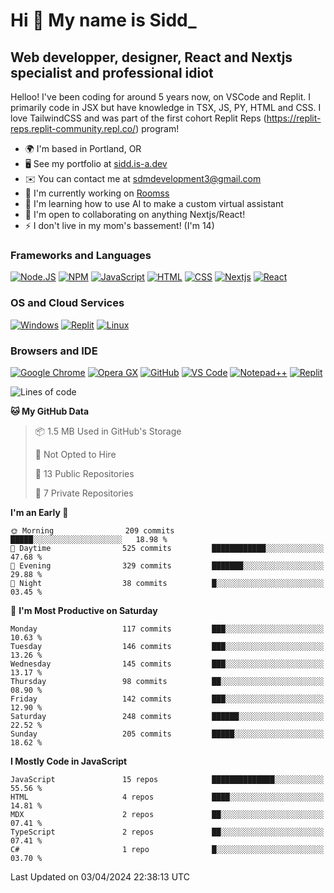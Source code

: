 Hi 👋 My name is Sidd\_
=======================

Web developper, designer, React and Nextjs specialist and professional idiot
----------------------------------------------------------------------------


Helloo! I've been coding for around 5 years now, on VSCode and Replit. I primarily code in JSX but have knowledge in TSX, JS, PY, HTML and CSS. I love TailwindCSS and was part of the first cohort Replit Reps (https://replit-reps.replit-community.repl.co/) program!

*   🌍  I'm based in Portland, OR
*   🖥️  See my portfolio at [sidd.is-a.dev](http://sidd.is-a.dev)
*   ✉️  You can contact me at [sdmdevelopment3@gmail.com](mailto:sdmdevelopment3@gmail.com)
*   🚀  I'm currently working on [Roomss](http://roomss.tk)
*   🧠  I'm learning how to use AI to make a custom virtual assistant
*   🤝  I'm open to collaborating on anything Nextjs/React!
*   ⚡  I don't live in my mom's bassement! (I'm 14)

### Frameworks and Languages
[![Node.JS](https://img.shields.io/badge/Node.js-339933?style=for-the-badge&logo=nodedotjs&logoColor=white)](https://nodejs.org)
[![NPM](https://img.shields.io/badge/npm-CB3837?style=for-the-badge&logo=npm&logoColor=white)](https://npmjs.org)
[![JavaScript](https://img.shields.io/badge/JavaScript-F7DF1E?style=for-the-badge&logo=javascript&logoColor=white)](https://javascript.com)
[![HTML](https://img.shields.io/badge/HTML-E34F26?style=for-the-badge&logo=html5&logoColor=white)](https://html.spec.whatwg.org/multipage/)
[![CSS](https://img.shields.io/badge/CSS-1572B6?style=for-the-badge&logo=css3&logoColor=white)](https://w3.org/Style/CSS)
[![Nextjs](https://img.shields.io/badge/Next.js%20-%23000000.svg?&style=for-the-badge&logo=Next.js&logoColor=white)](https://nextjs.com)
[![React](https://img.shields.io/badge/React%20-%2361DAFB.svg?&style=for-the-badge&logo=React&logoColor=white)](https://react.com)

### OS and Cloud Services
[![Windows](https://img.shields.io/badge/Windows-0078D6?style=for-the-badge&logo=windows&logoColor=white)](https://microsoft.com/windows)
[![Replit](https://img.shields.io/badge/replit-667881?style=for-the-badge&logo=replit&logoColor=white)](https://replit.com)
[![Linux](https://img.shields.io/badge/Linux-0078D6?style=for-the-badge&logo=linux&logoColor=white)](https://microsoft.com/windows)

### Browsers and IDE
[![Google Chrome](https://img.shields.io/badge/Chrome%20-%23FF1B2D.svg?&style=for-the-badge&logo=GoogleChrome&logoColor=white)](https://chrome.google.com/)
[![Opera GX](https://img.shields.io/badge/Opera%20-%23FF1B2D.svg?&style=for-the-badge&logo=Opera&logoColor=white)](https://opera.com/)
[![GitHub](https://img.shields.io/badge/Github-100000?style=for-the-badge&logo=github&logoColor=white)](https://github.com)
[![VS Code](https://img.shields.io/badge/Visual_Studio_Code-0078D4?style=for-the-badge&logo=visual%20studio%20code&logoColor=white)](https://code.visualstudio.com)
[![Notepad++](https://img.shields.io/badge/Notepad++-90E59A.svg?style=for-the-badge&logo=notepad%2B%2B&logoColor=black)](https://notepad-plus-plus.org)
[![Replit](https://img.shields.io/badge/replit-667881?style=for-the-badge&logo=replit&logoColor=white)](https://replit.com)

<!--START_SECTION:waka-->
![Lines of code](https://img.shields.io/badge/From%20Hello%20World%20I%27ve%20Written-1.5%20million%20lines%20of%20code-blue)

**🐱 My GitHub Data** 

> 📦 1.5 MB Used in GitHub's Storage 
 > 
> 🚫 Not Opted to Hire
 > 
> 📜 13 Public Repositories 
 > 
> 🔑 7 Private Repositories 
 > 
**I'm an Early 🐤** 

```text
🌞 Morning                209 commits         █████░░░░░░░░░░░░░░░░░░░░   18.98 % 
🌆 Daytime                525 commits         ████████████░░░░░░░░░░░░░   47.68 % 
🌃 Evening                329 commits         ███████░░░░░░░░░░░░░░░░░░   29.88 % 
🌙 Night                  38 commits          █░░░░░░░░░░░░░░░░░░░░░░░░   03.45 % 
```
📅 **I'm Most Productive on Saturday** 

```text
Monday                   117 commits         ███░░░░░░░░░░░░░░░░░░░░░░   10.63 % 
Tuesday                  146 commits         ███░░░░░░░░░░░░░░░░░░░░░░   13.26 % 
Wednesday                145 commits         ███░░░░░░░░░░░░░░░░░░░░░░   13.17 % 
Thursday                 98 commits          ██░░░░░░░░░░░░░░░░░░░░░░░   08.90 % 
Friday                   142 commits         ███░░░░░░░░░░░░░░░░░░░░░░   12.90 % 
Saturday                 248 commits         ██████░░░░░░░░░░░░░░░░░░░   22.52 % 
Sunday                   205 commits         █████░░░░░░░░░░░░░░░░░░░░   18.62 % 
```


**I Mostly Code in JavaScript** 

```text
JavaScript               15 repos            ██████████████░░░░░░░░░░░   55.56 % 
HTML                     4 repos             ████░░░░░░░░░░░░░░░░░░░░░   14.81 % 
MDX                      2 repos             ██░░░░░░░░░░░░░░░░░░░░░░░   07.41 % 
TypeScript               2 repos             ██░░░░░░░░░░░░░░░░░░░░░░░   07.41 % 
C#                       1 repo              █░░░░░░░░░░░░░░░░░░░░░░░░   03.70 % 
```




 Last Updated on 03/04/2024 22:38:13 UTC
<!--END_SECTION:waka-->
